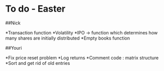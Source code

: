
# To do - Easter

##Nick

*Transaction function
*Volatility
*IPO -> function which determines how many shares are initially distributed
*Empty books function

##Youri

*Fix price reset problem
*Log returns
*Comment code : matrix structure
*Sort and get rid of old entries



